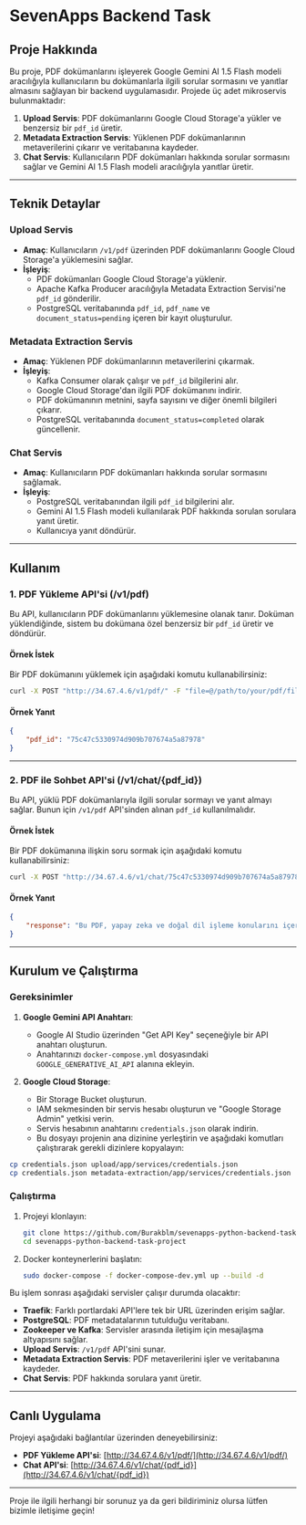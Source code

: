 # SevenApps Backend Task

## Proje Hakkında

Bu proje, PDF dokümanlarını işleyerek Google Gemini AI 1.5 Flash modeli aracılığıyla kullanıcıların bu dokümanlarla ilgili sorular sormasını ve yanıtlar almasını sağlayan bir backend uygulamasıdır. Projede üç adet mikroservis bulunmaktadır:

1. **Upload Servis**: PDF dokümanlarını Google Cloud Storage'a yükler ve benzersiz bir `pdf_id` üretir.
2. **Metadata Extraction Servis**: Yüklenen PDF dokümanlarının metaverilerini çıkarır ve veritabanına kaydeder.
3. **Chat Servis**: Kullanıcıların PDF dokümanları hakkında sorular sormasını sağlar ve Gemini AI 1.5 Flash modeli aracılığıyla yanıtlar üretir.

---

## Teknik Detaylar

### Upload Servis
- **Amaç**: Kullanıcıların `/v1/pdf` üzerinden PDF dokümanlarını Google Cloud Storage'a yüklemesini sağlar.
- **İşleyiş**:
  - PDF dokümanları Google Cloud Storage'a yüklenir.
  - Apache Kafka Producer aracılığıyla Metadata Extraction Servisi'ne `pdf_id` gönderilir.
  - PostgreSQL veritabanında `pdf_id`, `pdf_name` ve `document_status=pending` içeren bir kayıt oluşturulur.

### Metadata Extraction Servis
- **Amaç**: Yüklenen PDF dokümanlarının metaverilerini çıkarmak.
- **İşleyiş**:
  - Kafka Consumer olarak çalışır ve `pdf_id` bilgilerini alır.
  - Google Cloud Storage'dan ilgili PDF dokümanını indirir.
  - PDF dokümanının metnini, sayfa sayısını ve diğer önemli bilgileri çıkarır.
  - PostgreSQL veritabanında `document_status=completed` olarak güncellenir.

### Chat Servis
- **Amaç**: Kullanıcıların PDF dokümanları hakkında sorular sormasını sağlamak.
- **İşleyiş**:
  - PostgreSQL veritabanından ilgili `pdf_id` bilgilerini alır.
  - Gemini AI 1.5 Flash modeli kullanılarak PDF hakkında sorulan sorulara yanıt üretir.
  - Kullanıcıya yanıt döndürür.

---

## Kullanım

### 1. PDF Yükleme API'si (/v1/pdf)
Bu API, kullanıcıların PDF dokümanlarını yüklemesine olanak tanır. Doküman yüklendiğinde, sistem bu dokümana özel benzersiz bir `pdf_id` üretir ve döndürür.

#### Örnek İstek
Bir PDF dokümanını yüklemek için aşağıdaki komutu kullanabilirsiniz:

```bash
curl -X POST "http://34.67.4.6/v1/pdf/" -F "file=@/path/to/your/pdf/file.pdf"
```

#### Örnek Yanıt
```json
{
    "pdf_id": "75c47c5330974d909b707674a5a87978"
}
```
---

### 2. PDF ile Sohbet API'si (/v1/chat/{pdf_id})
Bu API, yüklü PDF dokümanlarıyla ilgili sorular sormayı ve yanıt almayı sağlar. Bunun için `/v1/pdf` API'sinden alınan `pdf_id` kullanılmalıdır.

#### Örnek İstek
Bir PDF dokümanına ilişkin soru sormak için aşağıdaki komutu kullanabilirsiniz:

```bash
curl -X POST "http://34.67.4.6/v1/chat/75c47c5330974d909b707674a5a87978" -H "Content-Type: application/json" -d '{"message": "Bu PDF ne ile ilgilidir?"}'
```

#### Örnek Yanıt
```json
{
    "response": "Bu PDF, yapay zeka ve doğal dil işleme konularını içermektedir."
}
```
---

## Kurulum ve Çalıştırma

### Gereksinimler
1. **Google Gemini API Anahtarı**:
   - Google AI Studio üzerinden "Get API Key" seçeneğiyle bir API anahtarı oluşturun.
   - Anahtarınızı `docker-compose.yml` dosyasındaki `GOOGLE_GENERATIVE_AI_API` alanına ekleyin.

2. **Google Cloud Storage**:
   - Bir Storage Bucket oluşturun.
   - IAM sekmesinden bir servis hesabı oluşturun ve "Google Storage Admin" yetkisi verin.
   - Servis hesabının anahtarını `credentials.json` olarak indirin.
   - Bu dosyayı projenin ana dizinine yerleştirin ve aşağıdaki komutları çalıştırarak gerekli dizinlere kopyalayın:

```bash
cp credentials.json upload/app/services/credentials.json
cp credentials.json metadata-extraction/app/services/credentials.json
```

### Çalıştırma
1. Projeyi klonlayın:
   ```bash
   git clone https://github.com/Burakblm/sevenapps-python-backend-task-project.git
   cd sevenapps-python-backend-task-project
   ```

2. Docker konteynerlerini başlatın:
   ```bash
   sudo docker-compose -f docker-compose-dev.yml up --build -d
   ```

Bu işlem sonrası aşağıdaki servisler çalışır durumda olacaktır:

- **Traefik**: Farklı portlardaki API'lere tek bir URL üzerinden erişim sağlar.
- **PostgreSQL**: PDF metadatalarının tutulduğu veritabanı.
- **Zookeeper ve Kafka**: Servisler arasında iletişim için mesajlaşma altyapısını sağlar.
- **Upload Servis**: `/v1/pdf` API'sini sunar.
- **Metadata Extraction Servis**: PDF metaverilerini işler ve veritabanına kaydeder.
- **Chat Servis**: PDF hakkında sorulara yanıt üretir.

---

## Canlı Uygulama

Projeyi aşağıdaki bağlantılar üzerinden deneyebilirsiniz:

- **PDF Yükleme API'si**: [http://34.67.4.6/v1/pdf/](http://34.67.4.6/v1/pdf/)
- **Chat API'si**: [http://34.67.4.6/v1/chat/{pdf_id}](http://34.67.4.6/v1/chat/{pdf_id})

---

Proje ile ilgili herhangi bir sorunuz ya da geri bildiriminiz olursa lütfen bizimle iletişime geçin!

